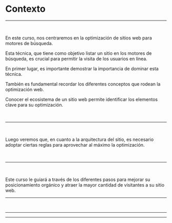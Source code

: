 # **Contexto**

---

<br>

En este curso, nos centraremos en la optimización de sitios web para motores de búsqueda.

Esta técnica, que tiene como objetivo listar un sitio en los motores de búsqueda, es crucial para permitir la visita de los usuarios en línea.

En primer lugar, es importante demostrar la importancia de dominar esta técnica.

También es fundamental recordar los diferentes conceptos que rodean la optimización web.

Conocer el ecosistema de un sitio web permite identificar los elementos clave para su optimización.

<br>

---

<br>

Luego veremos que, en cuanto a la arquitectura del sitio, es necesario adoptar ciertas reglas para aprovechar al máximo la optimización.


<br>

---

<br>

Este curso le guiará a través de los diferentes pasos para mejorar su posicionamiento orgánico y atraer la mayor cantidad de visitantes a su sitio web.

---

<br>

---
---